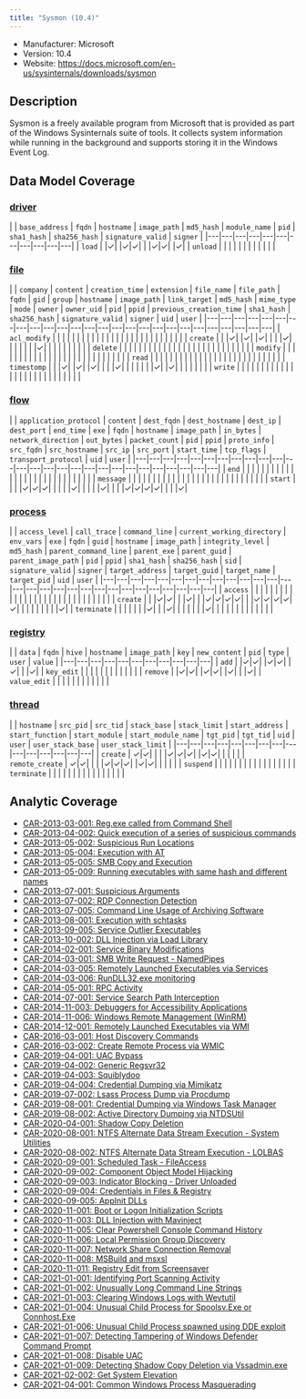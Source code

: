 ```yaml
---
title: "Sysmon (10.4)"
---
```


- Manufacturer: Microsoft
- Version: 10.4
- Website: https://docs.microsoft.com/en-us/sysinternals/downloads/sysmon


## Description
Sysmon is a freely available program from Microsoft that is provided as part of the Windows Sysinternals suite of tools. It collects system information while running in the background and supports storing it in the Windows Event Log.



## Data Model Coverage

### [driver](../data_model/driver)

| | `base_address` | `fqdn` | `hostname` | `image_path` | `md5_hash` | `module_name` | `pid` | `sha1_hash` | `sha256_hash` | `signature_valid` | `signer` |
|---|---|---|---|---|---|---|---|---|---|---|
| `load` |  |✓| |✓|✓| | |✓|✓| |✓|
| `unload` |  | | | | | | | | | | |

### [file](../data_model/file)

| | `company` | `content` | `creation_time` | `extension` | `file_name` | `file_path` | `fqdn` | `gid` | `group` | `hostname` | `image_path` | `link_target` | `md5_hash` | `mime_type` | `mode` | `owner` | `owner_uid` | `pid` | `ppid` | `previous_creation_time` | `sha1_hash` | `sha256_hash` | `signature_valid` | `signer` | `uid` | `user` |
|---|---|---|---|---|---|---|---|---|---|---|---|---|---|---|---|---|---|---|---|---|---|---|---|---|---|
| `acl_modify` |  | | | | | | | | | | | | | | | | | | | | | | | | | |
| `create` |  | |✓| |✓| |✓| | | |✓| | | | | | |✓| | | | | | | | |
| `delete` |  | | | | | | | | | | | | | | | | | | | | | | | | | |
| `modify` |  | | | | | | | | | | | | | | | | | | | | | | | | | |
| `read` |  | | | | | | | | | | | | | | | | | | | | | | | | | |
| `timestomp` |  | |✓| |✓| |✓| | | |✓| | | | | | |✓| |✓| | | | | | |
| `write` |  | | | | | | | | | | | | | | | | | | | | | | | | | |

### [flow](../data_model/flow)

| | `application_protocol` | `content` | `dest_fqdn` | `dest_hostname` | `dest_ip` | `dest_port` | `end_time` | `exe` | `fqdn` | `hostname` | `image_path` | `in_bytes` | `network_direction` | `out_bytes` | `packet_count` | `pid` | `ppid` | `proto_info` | `src_fqdn` | `src_hostname` | `src_ip` | `src_port` | `start_time` | `tcp_flags` | `transport_protocol` | `uid` | `user` |
|---|---|---|---|---|---|---|---|---|---|---|---|---|---|---|---|---|---|---|---|---|---|---|---|---|---|---|
| `end` |  | | | | | | | | | | | | | | | | | | | | | | | | | | |
| `message` |  | | | | | | | | | | | | | | | | | | | | | | | | | | |
| `start` |  | | |✓|✓|✓| | | | |✓| | | | |✓| | | |✓|✓|✓|✓| | | |✓|

### [process](../data_model/process)

| | `access_level` | `call_trace` | `command_line` | `current_working_directory` | `env_vars` | `exe` | `fqdn` | `guid` | `hostname` | `image_path` | `integrity_level` | `md5_hash` | `parent_command_line` | `parent_exe` | `parent_guid` | `parent_image_path` | `pid` | `ppid` | `sha1_hash` | `sha256_hash` | `sid` | `signature_valid` | `signer` | `target_address` | `target_guid` | `target_name` | `target_pid` | `uid` | `user` |
|---|---|---|---|---|---|---|---|---|---|---|---|---|---|---|---|---|---|---|---|---|---|---|---|---|---|---|---|---|
| `access` |  | | | | | | | | | | | | | | | | | | | | | | | | | | | | |
| `create` |  | |✓|✓| | |✓| | |✓|✓|✓|✓| | |✓|✓|✓|✓|✓| | | | | | | | |✓|
| `terminate` |  | | | | | |✓| | |✓| | | | | | |✓| | | | | | | | | | | | |

### [registry](../data_model/registry)

| | `data` | `fqdn` | `hive` | `hostname` | `image_path` | `key` | `new_content` | `pid` | `type` | `user` | `value` |
|---|---|---|---|---|---|---|---|---|---|---|
| `add` |  |✓|✓| |✓|✓| |✓| | |✓|
| `key_edit` |  | | | | | | | | | | |
| `remove` |  |✓|✓| |✓|✓| |✓| | |✓|
| `value_edit` |  | | | | | | | | | | |

### [thread](../data_model/thread)

| | `hostname` | `src_pid` | `src_tid` | `stack_base` | `stack_limit` | `start_address` | `start_function` | `start_module` | `start_module_name` | `tgt_pid` | `tgt_tid` | `uid` | `user` | `user_stack_base` | `user_stack_limit` |
|---|---|---|---|---|---|---|---|---|---|---|---|---|---|---|
| `create` | ✓|✓| | | |✓|✓|✓| |✓|✓| | | | |
| `remote_create` | ✓|✓| | | |✓|✓|✓| |✓|✓| | | | |
| `suspend` |  | | | | | | | | | | | | | | |
| `terminate` |  | | | | | | | | | | | | | | |




## Analytic Coverage

 - [CAR-2013-03-001: Reg.exe called from Command Shell](../analytics/CAR-2013-03-001)
 - [CAR-2013-04-002: Quick execution of a series of suspicious commands](../analytics/CAR-2013-04-002)
 - [CAR-2013-05-002: Suspicious Run Locations](../analytics/CAR-2013-05-002)
 - [CAR-2013-05-004: Execution with AT](../analytics/CAR-2013-05-004)
 - [CAR-2013-05-005: SMB Copy and Execution](../analytics/CAR-2013-05-005)
 - [CAR-2013-05-009: Running executables with same hash and different names](../analytics/CAR-2013-05-009)
 - [CAR-2013-07-001: Suspicious Arguments](../analytics/CAR-2013-07-001)
 - [CAR-2013-07-002: RDP Connection Detection](../analytics/CAR-2013-07-002)
 - [CAR-2013-07-005: Command Line Usage of Archiving Software](../analytics/CAR-2013-07-005)
 - [CAR-2013-08-001: Execution with schtasks](../analytics/CAR-2013-08-001)
 - [CAR-2013-09-005: Service Outlier Executables](../analytics/CAR-2013-09-005)
 - [CAR-2013-10-002: DLL Injection via Load Library](../analytics/CAR-2013-10-002)
 - [CAR-2014-02-001: Service Binary Modifications](../analytics/CAR-2014-02-001)
 - [CAR-2014-03-001: SMB Write Request - NamedPipes](../analytics/CAR-2014-03-001)
 - [CAR-2014-03-005: Remotely Launched Executables via Services](../analytics/CAR-2014-03-005)
 - [CAR-2014-03-006: RunDLL32.exe monitoring](../analytics/CAR-2014-03-006)
 - [CAR-2014-05-001: RPC Activity](../analytics/CAR-2014-05-001)
 - [CAR-2014-07-001: Service Search Path Interception](../analytics/CAR-2014-07-001)
 - [CAR-2014-11-003: Debuggers for Accessibility Applications](../analytics/CAR-2014-11-003)
 - [CAR-2014-11-006: Windows Remote Management (WinRM)](../analytics/CAR-2014-11-006)
 - [CAR-2014-12-001: Remotely Launched Executables via WMI](../analytics/CAR-2014-12-001)
 - [CAR-2016-03-001: Host Discovery Commands](../analytics/CAR-2016-03-001)
 - [CAR-2016-03-002: Create Remote Process via WMIC](../analytics/CAR-2016-03-002)
 - [CAR-2019-04-001: UAC Bypass](../analytics/CAR-2019-04-001)
 - [CAR-2019-04-002: Generic Regsvr32](../analytics/CAR-2019-04-002)
 - [CAR-2019-04-003: Squiblydoo](../analytics/CAR-2019-04-003)
 - [CAR-2019-04-004: Credential Dumping via Mimikatz](../analytics/CAR-2019-04-004)
 - [CAR-2019-07-002: Lsass Process Dump via Procdump](../analytics/CAR-2019-07-002)
 - [CAR-2019-08-001: Credential Dumping via Windows Task Manager](../analytics/CAR-2019-08-001)
 - [CAR-2019-08-002: Active Directory Dumping via NTDSUtil](../analytics/CAR-2019-08-002)
 - [CAR-2020-04-001: Shadow Copy Deletion](../analytics/CAR-2020-04-001)
 - [CAR-2020-08-001: NTFS Alternate Data Stream Execution - System Utilities](../analytics/CAR-2020-08-001)
 - [CAR-2020-08-002: NTFS Alternate Data Stream Execution - LOLBAS](../analytics/CAR-2020-08-002)
 - [CAR-2020-09-001: Scheduled Task - FileAccess](../analytics/CAR-2020-09-001)
 - [CAR-2020-09-002: Component Object Model Hijacking](../analytics/CAR-2020-09-002)
 - [CAR-2020-09-003: Indicator Blocking - Driver Unloaded](../analytics/CAR-2020-09-003)
 - [CAR-2020-09-004: Credentials in Files & Registry](../analytics/CAR-2020-09-004)
 - [CAR-2020-09-005: AppInit DLLs](../analytics/CAR-2020-09-005)
 - [CAR-2020-11-001: Boot or Logon Initialization Scripts](../analytics/CAR-2020-11-001)
 - [CAR-2020-11-003: DLL Injection with Mavinject](../analytics/CAR-2020-11-003)
 - [CAR-2020-11-005: Clear Powershell Console Command History](../analytics/CAR-2020-11-005)
 - [CAR-2020-11-006: Local Permission Group Discovery](../analytics/CAR-2020-11-006)
 - [CAR-2020-11-007: Network Share Connection Removal](../analytics/CAR-2020-11-007)
 - [CAR-2020-11-008: MSBuild and msxsl](../analytics/CAR-2020-11-008)
 - [CAR-2020-11-011: Registry Edit from Screensaver](../analytics/CAR-2020-11-011)
 - [CAR-2021-01-001: Identifying Port Scanning Activity](../analytics/CAR-2021-01-001)
 - [CAR-2021-01-002: Unusually Long Command Line Strings](../analytics/CAR-2021-01-002)
 - [CAR-2021-01-003: Clearing Windows Logs with Wevtutil](../analytics/CAR-2021-01-003)
 - [CAR-2021-01-004: Unusual Child Process for Spoolsv.Exe or Connhost.Exe](../analytics/CAR-2021-01-004)
 - [CAR-2021-01-006: Unusual Child Process spawned using DDE exploit](../analytics/CAR-2021-01-006)
 - [CAR-2021-01-007: Detecting Tampering of Windows Defender Command Prompt](../analytics/CAR-2021-01-007)
 - [CAR-2021-01-008: Disable UAC](../analytics/CAR-2021-01-008)
 - [CAR-2021-01-009: Detecting Shadow Copy Deletion via Vssadmin.exe](../analytics/CAR-2021-01-009)
 - [CAR-2021-02-002: Get System Elevation](../analytics/CAR-2021-02-002)
 - [CAR-2021-04-001: Common Windows Process Masquerading](../analytics/CAR-2021-04-001)

